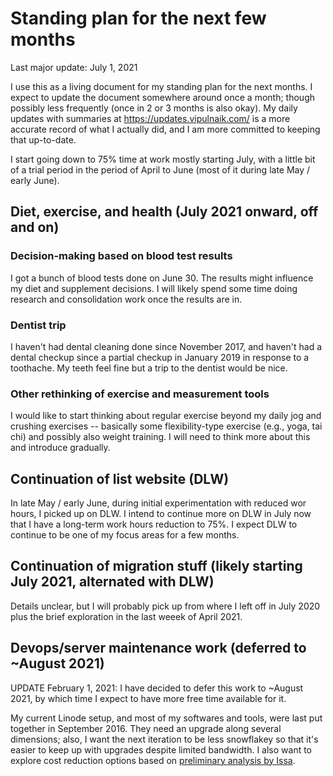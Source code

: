 # Standing plan for the next few months

Last major update: July 1, 2021

I use this as a living document for my standing plan for the next
months. I expect to update the document somewhere around once a month;
though possibly less frequently (once in 2 or 3 months is also
okay). My daily updates with summaries at
https://updates.vipulnaik.com/ is a more accurate record of what I
actually did, and I am more committed to keeping that up-to-date.

I start going down to 75% time at work mostly starting July, with a
little bit of a trial period in the period of April to June (most of
it during late May / early June).

## Diet, exercise, and health (July 2021 onward, off and on)

### Decision-making based on blood test results

I got a bunch of blood tests done on June 30. The results might
influence my diet and supplement decisions. I will likely spend some
time doing research and consolidation work once the results are in.

### Dentist trip

I haven't had dental cleaning done since November 2017, and haven't
had a dental checkup since a partial checkup in January 2019 in
response to a toothache. My teeth feel fine but a trip to the dentist
would be nice.

### Other rethinking of exercise and measurement tools

I would like to start thinking about regular exercise beyond my daily
jog and crushing exercises -- basically some flexibility-type exercise
(e.g., yoga, tai chi) and possibly also weight training. I will need
to think more about this and introduce gradually.

## Continuation of list website (DLW)

In late May / early June, during initial experimentation with reduced
wor hours, I picked up on DLW. I intend to continue more on DLW in
July now that I have a long-term work hours reduction to 75%. I expect
DLW to continue to be one of my focus areas for a few months.

## Continuation of migration stuff (likely starting July 2021, alternated with DLW)

Details unclear, but I will probably pick up from where I left off in
July 2020 plus the brief exploration in the last weeek of April
2021.

## Devops/server maintenance work (deferred to ~August 2021)

UPDATE February 1, 2021: I have decided to defer this work to ~August
2021, by which time I expect to have more free time available for it.

My current Linode setup, and most of my softwares and tools, were last
put together in September 2016. They need an upgrade along several
dimensions; also, I want the next iteration to be less snowflakey so
that it's easier to keep up with upgrades despite limited bandwidth. I
also want to explore cost reduction options based on [preliminary
analysis by
Issa](https://github.com/vipulnaik/working-drafts/issues/6).
